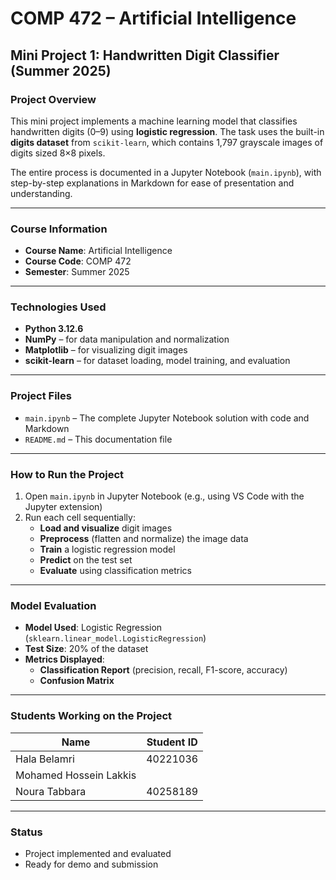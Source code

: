 # COMP 472 – Artificial Intelligence  
## Mini Project 1: Handwritten Digit Classifier (Summer 2025)

### Project Overview
This mini project implements a machine learning model that classifies handwritten digits (0–9) using **logistic regression**. The task uses the built-in **digits dataset** from `scikit-learn`, which contains 1,797 grayscale images of digits sized 8×8 pixels.

The entire process is documented in a Jupyter Notebook (`main.ipynb`), with step-by-step explanations in Markdown for ease of presentation and understanding.

---

### Course Information
- **Course Name**: Artificial Intelligence
- **Course Code**: COMP 472
- **Semester**: Summer 2025

---

### Technologies Used
- **Python 3.12.6**
- **NumPy** – for data manipulation and normalization
- **Matplotlib** – for visualizing digit images
- **scikit-learn** – for dataset loading, model training, and evaluation

---

### Project Files
- `main.ipynb` – The complete Jupyter Notebook solution with code and Markdown
- `README.md` – This documentation file

---

### How to Run the Project
1. Open `main.ipynb` in Jupyter Notebook (e.g., using VS Code with the Jupyter extension)
2. Run each cell sequentially:
   - **Load and visualize** digit images
   - **Preprocess** (flatten and normalize) the image data
   - **Train** a logistic regression model
   - **Predict** on the test set
   - **Evaluate** using classification metrics

---

### Model Evaluation
- **Model Used**: Logistic Regression (`sklearn.linear_model.LogisticRegression`)
- **Test Size**: 20% of the dataset
- **Metrics Displayed**:
  - **Classification Report** (precision, recall, F1-score, accuracy)
  - **Confusion Matrix**

---

### Students Working on the Project

| Name            | Student ID |
|-----------------|-------------|
| Hala Belamri    | 40221036 |
|Mohamed Hossein Lakkis||
|Noura Tabbara    | 40258189 |
---

### Status
- Project implemented and evaluated
- Ready for demo and submission
